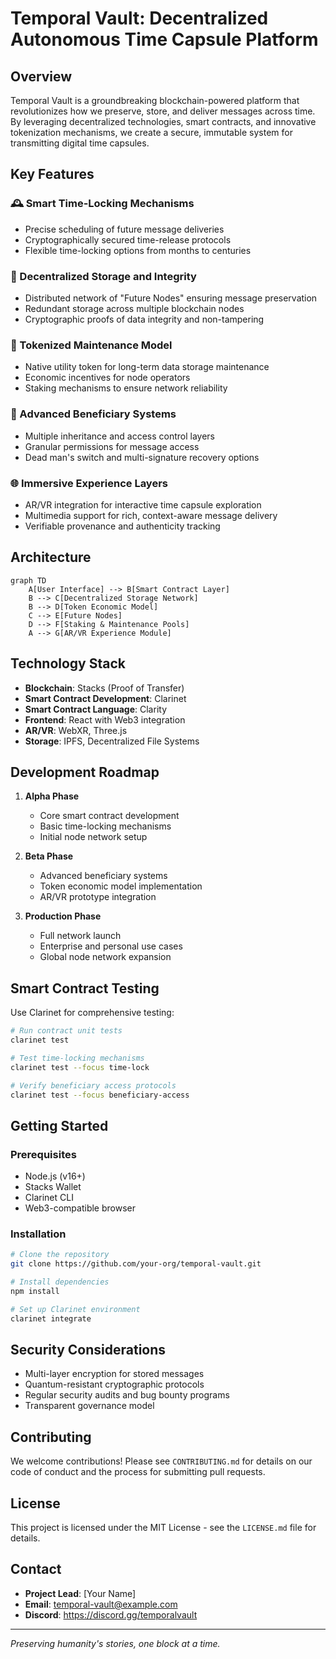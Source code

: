 # Temporal Vault: Decentralized Autonomous Time Capsule Platform

## Overview

Temporal Vault is a groundbreaking blockchain-powered platform that revolutionizes how we preserve, store, and deliver messages across time. By leveraging decentralized technologies, smart contracts, and innovative tokenization mechanisms, we create a secure, immutable system for transmitting digital time capsules.

## Key Features

### 🕰️ Smart Time-Locking Mechanisms
- Precise scheduling of future message deliveries
- Cryptographically secured time-release protocols
- Flexible time-locking options from months to centuries

### 🔐 Decentralized Storage and Integrity
- Distributed network of "Future Nodes" ensuring message preservation
- Redundant storage across multiple blockchain nodes
- Cryptographic proofs of data integrity and non-tampering

### 💎 Tokenized Maintenance Model
- Native utility token for long-term data storage maintenance
- Economic incentives for node operators
- Staking mechanisms to ensure network reliability

### 👥 Advanced Beneficiary Systems
- Multiple inheritance and access control layers
- Granular permissions for message access
- Dead man's switch and multi-signature recovery options

### 🌐 Immersive Experience Layers
- AR/VR integration for interactive time capsule exploration
- Multimedia support for rich, context-aware message delivery
- Verifiable provenance and authenticity tracking

## Architecture

```mermaid
graph TD
    A[User Interface] --> B[Smart Contract Layer]
    B --> C[Decentralized Storage Network]
    B --> D[Token Economic Model]
    C --> E[Future Nodes]
    D --> F[Staking & Maintenance Pools]
    A --> G[AR/VR Experience Module]
```

## Technology Stack

- **Blockchain**: Stacks (Proof of Transfer)
- **Smart Contract Development**: Clarinet
- **Smart Contract Language**: Clarity
- **Frontend**: React with Web3 integration
- **AR/VR**: WebXR, Three.js
- **Storage**: IPFS, Decentralized File Systems

## Development Roadmap

1. **Alpha Phase**
    - Core smart contract development
    - Basic time-locking mechanisms
    - Initial node network setup

2. **Beta Phase**
    - Advanced beneficiary systems
    - Token economic model implementation
    - AR/VR prototype integration

3. **Production Phase**
    - Full network launch
    - Enterprise and personal use cases
    - Global node network expansion

## Smart Contract Testing

Use Clarinet for comprehensive testing:

```bash
# Run contract unit tests
clarinet test

# Test time-locking mechanisms
clarinet test --focus time-lock

# Verify beneficiary access protocols
clarinet test --focus beneficiary-access
```

## Getting Started

### Prerequisites
- Node.js (v16+)
- Stacks Wallet
- Clarinet CLI
- Web3-compatible browser

### Installation
```bash
# Clone the repository
git clone https://github.com/your-org/temporal-vault.git

# Install dependencies
npm install

# Set up Clarinet environment
clarinet integrate
```

## Security Considerations

- Multi-layer encryption for stored messages
- Quantum-resistant cryptographic protocols
- Regular security audits and bug bounty programs
- Transparent governance model

## Contributing

We welcome contributions! Please see `CONTRIBUTING.md` for details on our code of conduct and the process for submitting pull requests.

## License

This project is licensed under the MIT License - see the `LICENSE.md` file for details.

## Contact

- **Project Lead**: [Your Name]
- **Email**: temporal-vault@example.com
- **Discord**: https://discord.gg/temporalvault

---

*Preserving humanity's stories, one block at a time.*
